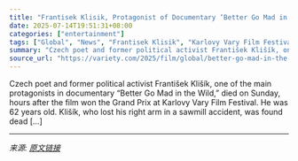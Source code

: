 ```yaml
---
title: "Frantisek Klisik, Protagonist of Documentary ‘Better Go Mad in the Wild,’ Dies Hours After Film’s Victory at Karlovy Vary Film Festival"
date: 2025-07-14T19:51:31+08:00
categories: ["entertainment"]
tags: ["Global", "News", "Frantisek Klisik", "Karlovy Vary Film Festival"]
summary: "Czech poet and former political activist František Klišík, one of the main protagonists in documentary &#8220;Better Go Mad in the Wild,&#8221; died on Sunday, hours after the film won the Grand Prix "
source_url: "https://variety.com/2025/film/global/better-go-mad-in-the-wild-frantisek-klisik-dies-dead-1236459954/"
---
```


Czech poet and former political activist František Klišík, one of the main protagonists in documentary &#8220;Better Go Mad in the Wild,&#8221; died on Sunday, hours after the film won the Grand Prix at Karlovy Vary Film Festival. He was 62 years old. Klišík, who lost his right arm in a sawmill accident, was found dead [&#8230;]

---

*来源: [原文链接](https://variety.com/2025/film/global/better-go-mad-in-the-wild-frantisek-klisik-dies-dead-1236459954/)*
